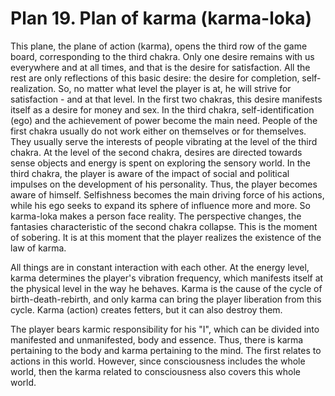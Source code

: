 # Plan 19. Plan of karma (karma-loka)

This plane, the plane of action (karma), opens the third row of the game board, corresponding to the third chakra. Only one desire remains with us everywhere and at all times, and that is the desire for satisfaction. All the rest are only reflections of this basic desire: the desire for completion, self-realization. So, no matter what level the player is at, he will strive for satisfaction - and at that level. In the first two chakras, this desire manifests itself as a desire for money and sex. In the third chakra, self-identification (ego) and the achievement of power become the main need. People of the first chakra usually do not work either on themselves or for themselves. They usually serve the interests of people vibrating at the level of the third chakra. At the level of the second chakra, desires are directed towards sense objects and energy is spent on exploring the sensory world. In the third chakra, the player is aware of the impact of social and political impulses on the development of his personality. Thus, the player becomes aware of himself. Selfishness becomes the main driving force of his actions, while his ego seeks to expand its sphere of influence more and more. So karma-loka makes a person face reality. The perspective changes, the fantasies characteristic of the second chakra collapse. This is the moment of sobering. It is at this moment that the player realizes the existence of the law of karma.

All things are in constant interaction with each other. At the energy level, karma determines the player's vibration frequency, which manifests itself at the physical level in the way he behaves. Karma is the cause of the cycle of birth-death-rebirth, and only karma can bring the player liberation from this cycle. Karma (action) creates fetters, but it can also destroy them.

The player bears karmic responsibility for his "I", which can be divided into manifested and unmanifested, body and essence. Thus, there is karma pertaining to the body and karma pertaining to the mind. The first relates to actions in this world. However, since consciousness includes the whole world, then the karma related to consciousness also covers this whole world.
